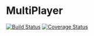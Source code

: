 # MultiPlayer

[![Build Status](https://travis-ci.com/andszk/MultiPlayer.svg?branch=master)](https://travis-ci.com/andszk/MultiPlayer) [![Coverage Status](https://coveralls.io/repos/github/andszk/MultiPlayer/badge.svg?branch=master)](https://coveralls.io/github/andszk/MultiPlayer?branch=master)
